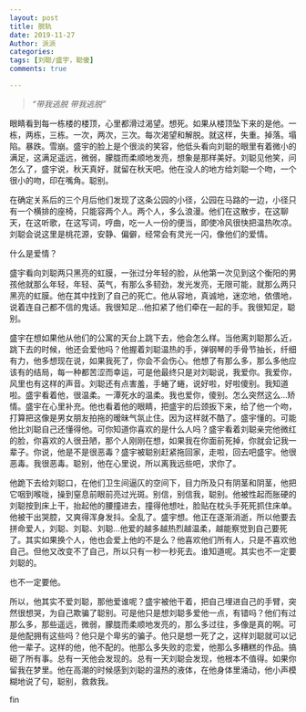 ```yaml
---
layout: post
title: 脱轨
date: 2019-11-27
Author: 派派
categories: 
tags: [刘聪/盛宇，聪傻]
comments: true

---
```


> *“带我逃脱 带我逃脱”*

眼睛看到每一栋楼的楼顶，心里都滑过渴望。想死。如果从楼顶坠下来的是他。一栋，两栋，三栋。一次，两次，三次。每次渴望和解脱。就这样，失重。掉落。塌陷。暴跌。雪崩。盛宇的脸上是个很淡的笑容，他低头看向刘聪的眼里有着微小的满足，这满足遥远，微弱，朦胧而柔顺地发亮，想象是那样美好。刘聪见他笑，问怎么了，盛宇说，秋天真好，就留在秋天吧。他在没人的地方给刘聪一个吻，一个很小的吻，印在嘴角。聪别。

在确定关系后的三个月后他们发现了这条公园的小径，公园在马路的一边，小径只有一个横排的座椅，只能容两个人。两个人，多么浪漫。他们在这散步，在这聊天，在这听歌，在这写词，哼曲，吃一人一份的便当，即使冷风很快把温热吹凉。刘聪会说这里是桃花源，安静、偏僻，经常会有灵光一闪，像他们的爱情。

什么是爱情？

盛宇看向刘聪两只黑亮的虹膜，一张过分年轻的脸，从他第一次见到这个衡阳的男孩他就那么年轻，年轻、英气，有那么多韧劲，发光发亮，无限可能，就那么两只黑亮的虹膜。他在其中找到了自己的死亡。他从容地，真诚地，迷恋地，依偎地，说着连自己都不信的鬼话。我很知足…他扣紧了他们牵在一起的手。我很知足，聪别。

盛宇在想如果他从他们的公寓的天台上跳下去，他会怎么样。当他离刘聪那么近，跳下去的时候，他还会爱他吗？他握着刘聪温热的手，弹钢琴的手骨节抽长，纤细有力，他多想现在说，如果我死了，你会不会伤心。他想了有那么多，那么多他应该有的结局，每一种都苦涩而幸运，可是他最终只是对刘聪说，我爱你。我爱你，风里也有这样的声音。刘聪还有点害羞，手蜷了蜷，说好啦，好啦傻别。我知道啦。盛宇看着他，很温柔。一潭死水的温柔。我也爱你，傻别。怎么突然这么…矫情。盛宇在心里补充。他也看着他的眼睛，把盛宇的后颈扳下来，给了他一个吻，打算把这像是男女朋友拍拖的暧昧气氛止住。因为这样就不酷了。盛宇懂的。可能他比刘聪自己还懂得他。可你知道你喜欢的是什么人吗？盛宇看着刘聪亲完他微红的脸，你喜欢的人很丑陋，那个人刚刚在想，如果我在你面前死掉，你就会记我一辈子。你说，他是不是很恶毒？盛宇被聪别赶紧拖回家，走啦，回去吧盛宇。他很恶毒。我很恶毒。聪别，他在心里说，所以离我远些吧，求你了。

他跪下去给刘聪口，在他们卫生间逼仄的空间下，目力所及只有阴茎和阴茎，他把它咽到喉咙，操到窒息前眼前亮过光斑。别信，别信我，聪别。他被性起而胀硬的刘聪按到床上干，抬起他的腰撞进去，撞得他想吐，脸贴在枕头手死死抓住床单。他被干出哭腔，又爽得浑身发抖。全乱了。盛宇想。他正在逐渐消逝，所以他要去拼命爱人，刘聪、刘聪、刘聪…他爱的越多越热烈越温柔，越能察觉到自己要死了。其实如果换个人，他也会爱上他的不是么？他喜欢他们所有人，只是不喜欢他自己。但他又改变不了自己，所以只有一秒一秒死去。谁知道呢。其实也不一定要刘聪的。

也不一定要他。

所以，他其实不爱刘聪，那他爱谁呢？盛宇被他干着，把自己埋进自己的手臂，突然很想哭，为自己欺骗了聪别。可是他只是想刘聪多爱他一点，有错吗？他们有过那么多，那些遥远，微弱，朦胧而柔顺地发亮的，那么多过往，多像是真的啊。可是他配拥有这些吗？他只是个卑劣的骗子。他只是想一死了之，这样刘聪就可以记他一辈子。这样的他，他不配的。他那么多失败的恋爱，他那么多糟糕的作品。搞砸了所有事。总有一天他会发现的。总有一天刘聪会发现，他根本不值得。如果你留我在梦里。他在高潮的时候感到刘聪的温热的液体，在他身体里涌动，他小声模糊地说了句，聪别，救救我。

fin